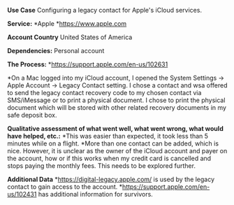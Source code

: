 **Use Case**
Configuring a legacy contact for Apple's iCloud services.

**Service:** 
*Apple
*https://www.apple.com

**Account Country**
United States of America

**Dependencies:**
Personal account

**The Process:**
*https://support.apple.com/en-us/102631

*On a Mac logged into my iCloud account, I opened the System Settings -> Apple Account -> Legacy Contact setting.  I chose a contact and wsa offered to send the legacy contact recovery code
to my chosen contact via SMS/iMessage or to print a physical document.  I chose to print the physical document which will be stored with other related recovery documents in my safe deposit box.

**Qualitative assessment of what went well, what went wrong, what would have helped, etc.:**
*This was easier than expected, it took less than 5 minutes while on a flight. 
*More than one contact can be added, which is nice.  However, it is unclear as the owner of the iCloud account and payer on the account, how or if this works
when my credit card is cancelled and stops paying the monthly fees.  This needs to be explored further.

**Additional Data**
*https://digital-legacy.apple.com/ is used by the legacy contact to gain access to the account.
*https://support.apple.com/en-us/102431 has additional information for survivors.

